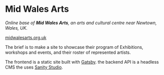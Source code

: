 # Mid Wales Arts

*Online base of **Mid Wales Arts**, an arts and cultural centre near Newtown, Wales, UK.*

[midwalesarts.org.uk](https://midwalesarts.org.uk)

The brief is to make a site to showcase their program of Exhibitions, workshops and events, and their roster of represented artists.

The frontend is a static site built with [Gatsby](https://www.gatsbyjs.com/).
the backend API is a headless CMS the uses [Sanity Studio](https://sanity.io/).

